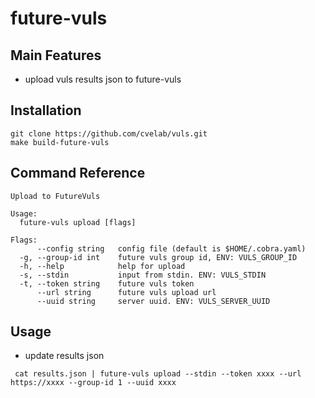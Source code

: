 # future-vuls

## Main Features

- upload vuls results json to future-vuls

## Installation

```
git clone https://github.com/cvelab/vuls.git
make build-future-vuls
```

## Command Reference

```
Upload to FutureVuls

Usage:
  future-vuls upload [flags]

Flags:
      --config string   config file (default is $HOME/.cobra.yaml)
  -g, --group-id int    future vuls group id, ENV: VULS_GROUP_ID
  -h, --help            help for upload
  -s, --stdin           input from stdin. ENV: VULS_STDIN
  -t, --token string    future vuls token
      --url string      future vuls upload url
      --uuid string     server uuid. ENV: VULS_SERVER_UUID
```

## Usage

- update results json

```
 cat results.json | future-vuls upload --stdin --token xxxx --url https://xxxx --group-id 1 --uuid xxxx
```